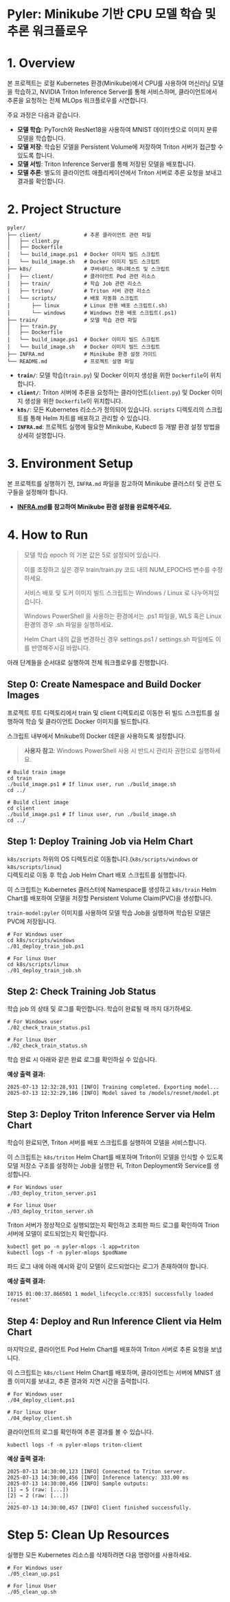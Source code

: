 # Pyler: Minikube 기반 CPU 모델 학습 및 추론 워크플로우

# 1. Overview

본 프로젝트는 로컬 Kubernetes 환경(Minikube)에서 CPU를 사용하여 머신러닝 모델을 학습하고, NVIDIA Triton Inference Server를 통해 서비스하며, 클라이언트에서 추론을 요청하는 전체 MLOps 워크플로우를 시연합니다.

주요 과정은 다음과 같습니다.
- **모델 학습**: PyTorch와 ResNet18을 사용하여 MNIST 데이터셋으로 이미지 분류 모델을 학습합니다.
- **모델 저장**: 학습된 모델을 Persistent Volume에 저장하여 Triton 서버가 접근할 수 있도록 합니다.
- **모델 서빙**: Triton Inference Server를 통해 저장된 모델을 배포합니다.
- **모델 추론**: 별도의 클라이언트 애플리케이션에서 Triton 서버로 추론 요청을 보내고 결과를 확인합니다.

# 2. Project Structure

```
pyler/
├── client/              # 추론 클라이언트 관련 파일
│   ├── client.py
│   ├── Dockerfile
│   └── build_image.ps1  # Docker 이미지 빌드 스크립트
│   └── build_image.sh   # Docker 이미지 빌드 스크립트
├── k8s/                 # 쿠버네티스 매니페스트 및 스크립트
│   ├── client/          # 클라이언트 Pod 관련 리소스
│   ├── train/           # 학습 Job 관련 리소스
│   ├── triton/          # Triton 서버 관련 리소스
│   └── scripts/         # 배포 자동화 스크립트
│       ├── linux        # Linux 전용 배포 스크립트(.sh)
│       └── windows      # Windows 전용 배포 스크립트(.ps1)
├── train/               # 모델 학습 관련 파일
│   ├── train.py
│   ├── Dockerfile
│   └── build_image.ps1  # Docker 이미지 빌드 스크립트
│   └── build_image.sh   # Docker 이미지 빌드 스크립트 
├── INFRA.md             # Minikube 환경 설정 가이드
└── README.md            # 프로젝트 설명 파일
```

- **`train/`**: 모델 학습(`train.py`) 및 Docker 이미지 생성을 위한 `Dockerfile`이 위치합니다.
- **`client/`**: Triton 서버에 추론을 요청하는 클라이언트(`client.py`) 및 Docker 이미지 생성을 위한 `Dockerfile`이 위치합니다.
- **`k8s/`**: 모든 Kubernetes 리소스가 정의되어 있습니다. `scripts` 디렉토리의 스크립트를 통해 Helm 차트를 배포하고 관리할 수 있습니다.
- **`INFRA.md`**: 프로젝트 실행에 필요한 Minikube, Kubectl 등 개발 환경 설정 방법을 상세히 설명합니다.

# 3. Environment Setup

본 프로젝트를 실행하기 전, `INFRA.md` 파일을 참고하여 Minikube 클러스터 및 관련 도구들을 설정해야 합니다.

- **[INFRA.md](./INFRA.md)를 참고하여 Minikube 환경 설정을 완료해주세요.**

# 4. How to Run

> 모델 학습 epoch 의 기본 값은 5로 설정되어 있습니다. 
>
> 이를 조정하고 싶은 경우 train/train.py 코드 내의 NUM_EPOCHS 변수를 수정하세요.
> 
> 서비스 배포 및 도커 이미지 빌드 스크립트는 Windows / Linux 로 나누어져있습니다.
> 
> Windows PowerShell 을 사용하는 환경에서는 .ps1 파일을, WLS 혹은 Linux 환경의 경우 .sh 파일을 실행하세요.
> 
> Helm Chart 내의 값을 변경하신 경우 settings.ps1 / settings.sh 파일에도 이를 반영해주시길 바랍니다.



아래 단계들을 순서대로 실행하여 전체 워크플로우를 진행합니다.

## Step 0: Create Namespace and Build Docker Images

프로젝트 루트 디렉토리에서 train 및 client 디렉토리로 이동한 뒤 빌드 스크립트를 실행하여 학습 및 클라이언트 Docker 이미지를 빌드합니다.

스크립트 내부에서 Mnikube의 Docker 데몬을 사용하도록 설정합니다.
> **사용자 참고**: Windows PowerShell 사용 시 반드시 관리자 권한으로 실행하세요.

```shell
# Build train image
cd train
./build_image.ps1 # If linux user, run ./build_image.sh
cd ../

# Build client image
cd client
./build_image.ps1 # If linux user, run ./build_image.sh
cd ../
```


## Step 1: Deploy Training Job via Helm Chart

`k8s/scripts` 하위의 OS 디렉토리로 이동합니다.(`k8s/scripts/windows` or `k8s/scripts/linux`)  
디렉토리로 이동 후 학습 Job Helm Chart 배포 스크립트를 실행합니다. 

이 스크립트는 Kubernetes 클러스터에 Namespace를 생성하고 `k8s/train` Helm Chart를 배포하여 모델을 저장할 Persistent Volume Claim(PVC)을 생성합니다.

`train-model:pyler` 이미지를 사용하여 모델 학습 Job을 실행하며 학습된 모델은 PVC에 저장됩니다.

```shell
# For Windows user
cd k8s/scripts/windows 
./01_deploy_train_job.ps1

# For linux User 
cd k8s/scripts/linux 
./01_deploy_train_job.sh
```


## Step 2: Check Training Job Status

학습 job 의 상태 및 로그를 확인합니다. 학습이 완료될 때 까지 대기하세요.

```shell
# For Windows user
./02_check_train_status.ps1

# For linux User 
./02_check_train_status.sh
```

학습 완료 시 아래와 같은 완료 로그를 확인하실 수 있습니다.

**예상 출력 결과:**
```commandline
2025-07-13 12:32:28,931 [INFO] Training completed. Exporting model...
2025-07-13 12:32:29,186 [INFO] Model saved to /models/resnet/model.pt
```


## Step 3: Deploy Triton Inference Server via Helm Chart

학습이 완료되면, Triton 서버를 배포 스크립트를 실행하여 모델을 서비스합니다. 

이 스크립트는 `k8s/triton` Helm Chart를 배포하며 Triton이 모델을 인식할 수 있도록 모델 저장소 구조를 설정하는 Job을 실행한 뒤, Triton Deployment와 Service를 생성합니다.

```shell
# For Windows user
./03_deploy_triton_server.ps1

# For linux User 
./03_deploy_triton_server.sh
```

Triton 서버가 정상적으로 실행되었는지 확인하고 조회한 파드 로그를 확인하여 Trion 서버에 모델이 로드되었는지 확인합니다.
```shell
kubectl get po -n pyler-mlops -l app=triton
kubectl logs -f -n pyler-mlops $podName  
```

파드 로그 내에 아래 예시와 같이 모델이 로드되었다는 로그가 존재하여야 합니다.

**예상 출력 결과:**
```
I0715 01:00:37.866501 1 model_lifecycle.cc:835] successfully loaded 'resnet'
```


## Step 4: Deploy and Run Inference Client via Helm Chart

마지막으로, 클라이언트 Pod Helm Chart를 배포하여 Triton 서버로 추론 요청을 보냅니다. 

이 스크립트는 `k8s/client` Helm Chart를 배포하며, 클라이언트는 서버에 MNIST 샘플 이미지를 보내고, 추론 결과와 지연 시간을 출력합니다.

```shell
# For Windows user
./04_deploy_client.ps1

# For linux User 
./04_deploy_client.sh
```

클라이언트의 로그를 확인하여 추론 결과를 볼 수 있습니다.
```shell
kubectl logs -f -n pyler-mlops triton-client
```

**예상 출력 결과:**
```
2025-07-13 14:30:00,123 [INFO] Connected to Triton server.
2025-07-13 14:30:00,456 [INFO] Inference latency: 333.00 ms
2025-07-13 14:30:00,456 [INFO] Sample outputs:
[1] → 5 (raw: [...])
[2] → 2 (raw: [...])
...
2025-07-13 14:30:00,457 [INFO] Client finished successfully.
```

# Step 5: Clean Up Resources

실행한 모든 Kubernetes 리소스를 삭제하려면 다음 명령어를 사용하세요.

```shell
# For Windows user
./05_clean_up.ps1

# For linux User 
./05_clean_up.sh
```

